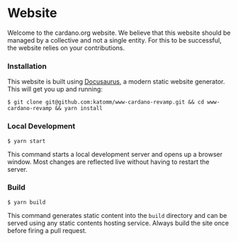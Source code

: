 # Website

Welcome to the cardano.org website. We believe that this website should be managed by a collective and not a single entity. For this to be successful, the website relies on your contributions. 


### Installation

This website is built using [Docusaurus](https://docusaurus.io/), a modern static website generator. This will get you up and running:

```
$ git clone git@github.com:katomm/www-cardano-revamp.git && cd www-cardano-revamp && yarn install  
```

### Local Development

```
$ yarn start
```

This command starts a local development server and opens up a browser window. Most changes are reflected live without having to restart the server.

### Build

```
$ yarn build
```

This command generates static content into the `build` directory and can be served using any static contents hosting service. Always build the site once before firing a pull request.
